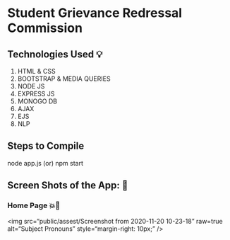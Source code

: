 # Student Grievance Redressal Commission

## Technologies Used :bulb:
1. HTML & CSS
2. BOOTSTRAP & MEDIA QUERIES
3. NODE JS
4. EXPRESS JS
5. MONOGO DB
6. AJAX
7. EJS
8. NLP

## Steps to Compile 
node app.js (or) npm start

## Screen Shots of the App: :camera_flash:
### Home Page  :boom::black_heart:
<img
src=“public/assest/Screenshot from 2020-11-20 10-23-18”
raw=true
alt=“Subject Pronouns”
style=“margin-right: 10px;”
/>
